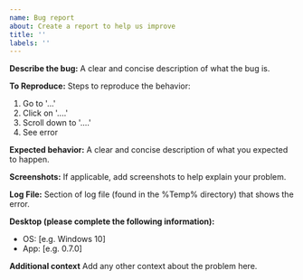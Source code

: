 ```yaml
---
name: Bug report
about: Create a report to help us improve
title: ''
labels: ''
---
```


**Describe the bug:**
A clear and concise description of what the bug is.

**To Reproduce:**
Steps to reproduce the behavior:
1. Go to '...'
2. Click on '....'
3. Scroll down to '....'
4. See error

**Expected behavior:**
A clear and concise description of what you expected to happen.

**Screenshots:**
If applicable, add screenshots to help explain your problem.

**Log File:**
Section of log file (found in the %Temp% directory) that shows the error.

**Desktop (please complete the following information):**
 - OS: [e.g. Windows 10]
 - App: [e.g. 0.7.0]

**Additional context**
Add any other context about the problem here.
